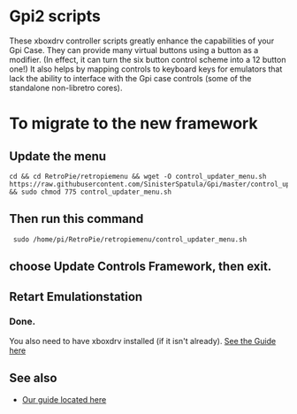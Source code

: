 # Gpi2 scripts

These xboxdrv controller scripts greatly enhance the capabilities of your Gpi Case.  They can provide many virtual buttons using a button as a modifier.  (In effect, it can turn the six button control scheme into a 12 button one!)  It also helps by mapping controls to keyboard keys for emulators that lack the ability to interface with the Gpi case controls (some of the standalone non-libretro cores).

# To migrate to the new framework

## Update the menu

```shell
cd && cd RetroPie/retropiemenu && wget -O control_updater_menu.sh  https://raw.githubusercontent.com/SinisterSpatula/Gpi/master/control_updater_menu.sh && sudo chmod 775 control_updater_menu.sh
```

## Then run this command

```shell
 sudo /home/pi/RetroPie/retropiemenu/control_updater_menu.sh
```
## choose Update Controls Framework, then exit.

## Retart Emulationstation

### Done.

You also need to have xboxdrv installed (if it isn't already).  [See the Guide here](https://sinisterspatula.github.io/SuperRetropieGuides/Controls_Updater_Menu)


## See also

* [Our guide located here](https://sinisterspatula.github.io/SuperRetropieGuides/Controls_Updater_Menu)

